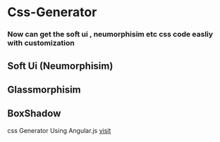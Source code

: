 # Css-Generator 
### Now can get the soft ui , neumorphisim etc css code easliy with customization
## Soft Ui (Neumorphisim)
## Glassmorphisim 
## BoxShadow 
css Generator Using Angular.js
[visit](https://faiezwaseem.github.io/Css-Generator/Css%20Generator.html)
